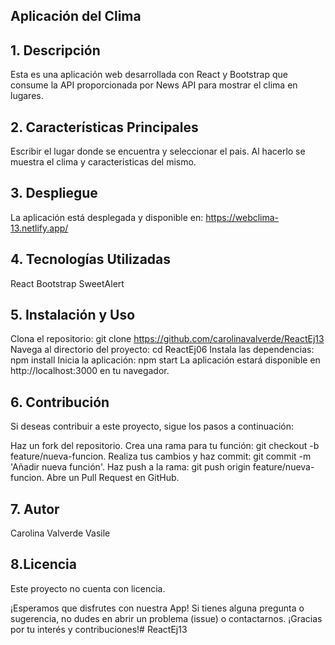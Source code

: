 ## **Aplicación del Clima**

## 1. Descripción
Esta es una aplicación web desarrollada con React y Bootstrap que consume la API proporcionada por News API para mostrar el clima en lugares.

## 2. Características Principales
Escribir el lugar donde se encuentra y seleccionar el pais. Al hacerlo se muestra el clima y caracteristicas del mismo.

## 3. Despliegue

La aplicación está desplegada y disponible en: 
https://webclima-13.netlify.app/

## 4. Tecnologías Utilizadas
React
Bootstrap
SweetAlert

## 5. Instalación y Uso
Clona el repositorio: git clone https://github.com/carolinavalverde/ReactEj13
Navega al directorio del proyecto: cd ReactEj06
Instala las dependencias: npm install
Inicia la aplicación: npm start
La aplicación estará disponible en http://localhost:3000 en tu navegador.

## 6. Contribución
Si deseas contribuir a este proyecto, sigue los pasos a continuación:

Haz un fork del repositorio.
Crea una rama para tu función: git checkout -b feature/nueva-funcion.
Realiza tus cambios y haz commit: git commit -m 'Añadir nueva función'.
Haz push a la rama: git push origin feature/nueva-funcion.
Abre un Pull Request en GitHub.

## 7. Autor
Carolina Valverde Vasile

## 8.Licencia
Este proyecto no cuenta con licencia.

¡Esperamos que disfrutes con nuestra App! Si tienes alguna pregunta o sugerencia, no dudes en abrir un problema (issue) o contactarnos. ¡Gracias por tu interés y contribuciones!# ReactEj13
